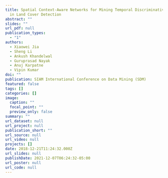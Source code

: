 ```yaml
---
title: Spatial Context-Aware Networks for Mining Temporal Discriminative Period
  in Land Cover Detection
abstract: ""
slides: ""
url_pdf: null
publication_types:
  - "1"
authors:
  - Xiaowei Jia
  - Sheng Li
  - Ankush Khandelwal
  - Guruprasad Nayak
  - Anuj Karpatne
  - Vipin Kumar
doi: ""
publication: SIAM International Conference on Data Mining (SDM)
featured: false
tags: []
categories: []
image:
  caption: ""
  focal_point: ""
  preview_only: false
summary: ""
url_dataset: null
url_project: null
publication_short: ""
url_source: null
url_video: null
projects: []
date: 2018-12-21T11:24:32.000Z
url_slides: null
publishDate: 2021-12-07T06:24:32-05:00
url_poster: null
url_code: null
---
```

